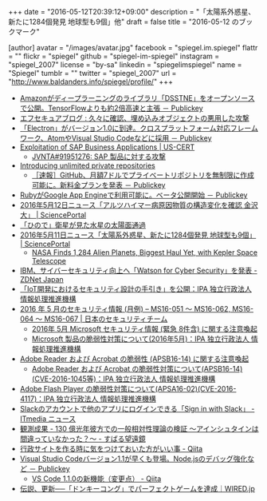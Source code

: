 +++
date = "2016-05-12T20:39:12+09:00"
description = "「太陽系外惑星、新たに1284個発見 地球型も9個」他"
draft = false
title = "2016-05-12 のブックマーク"

[author]
  avatar = "/images/avatar.jpg"
  facebook = "spiegel.im.spiegel"
  flattr = ""
  flickr = "spiegel"
  github = "spiegel-im-spiegel"
  instagram = "spiegel_2007"
  license = "by-sa"
  linkedin = "spiegelimspiegel"
  name = "Spiegel"
  tumblr = ""
  twitter = "spiegel_2007"
  url = "http://www.baldanders.info/spiegel/profile/"
+++

- [Amazonがディープラーニングのライブラリ「DSSTNE」をオープンソースで公開。TensorFlowよりも約2倍高速と主張 － Publickey](http://www.publickey1.jp/blog/16/amazon_dsstne.html)
- [エフセキュアブログ : 久々に確認、埋め込みオブジェクトの悪用した攻撃](http://blog.f-secure.jp/archives/50767896.html)
- [「Electron」がバージョン1.0に到達。クロスプラットフォーム対応フレームワーク、AtomやVisual Studio Codeなどに採用 － Publickey](http://www.publickey1.jp/blog/16/electron10atomvisual_studio_code.html)
- [Exploitation of SAP Business Applications | US-CERT](https://www.us-cert.gov/ncas/alerts/TA16-132A)
    - [JVNTA#91951276: SAP 製品に対する攻撃](http://jvn.jp/ta/JVNTA91951276/)
- [Introducing unlimited private repositories](https://github.com/blog/2164-introducing-unlimited-private-repositories)
    - [［速報］GitHub、月額7ドルでプライベートリポジトリを無制限に作成可能に。新料金プランを発表 － Publickey](http://www.publickey1.jp/blog/16/github7.html)
- [RubyがGoogle App Engineで利用可能に。ベータ公開開始 － Publickey](http://www.publickey1.jp/blog/16/ruby_google_app_engine.html)
- [2016年5月12日ニュース「アルツハイマー病原因物質の構造変化を確認 金沢大」 | SciencePortal](http://scienceportal.jst.go.jp/news/newsflash_review/newsflash/2016/05/20160512_01.html)
- [「ひので」衛星が見た水星の太陽面通過](http://hinode.nao.ac.jp/news/160509MercuryTransit/)
- [2016年5月11日ニュース「太陽系外惑星、新たに1284個発見 地球型も9個」 | SciencePortal](http://scienceportal.jst.go.jp/news/newsflash_review/newsflash/2016/05/20160511_02.html)
    - [NASA Finds 1,284 Alien Planets, Biggest Haul Yet, with Kepler Space Telescope](http://www.space.com/32850-nasa-kepler-telescope-finds-1284-alien-planets.html)
- [IBM、サイバーセキュリティ向上へ「Watson for Cyber Security」を発表 - ZDNet Japan](http://japan.zdnet.com/article/35082466/)
- [「IoT開発におけるセキュリティ設計の手引き」を公開：IPA 独立行政法人 情報処理推進機構](https://www.ipa.go.jp/security/iot/iotguide.html)
- [2016 年 5 月のセキュリティ情報 (月例) – MS16-051 ～ MS16-062, MS16-064 ～ MS16-067 | 日本のセキュリティチーム](https://blogs.technet.microsoft.com/jpsecurity/2016/05/11/201605-security-bulletin/)
    - [2016年 5月 Microsoft セキュリティ情報 (緊急 8件含) に関する注意喚起](https://www.jpcert.or.jp/at/2016/at160022.html)
    - [Microsoft 製品の脆弱性対策について(2016年5月)：IPA 独立行政法人 情報処理推進機構](http://www.ipa.go.jp/security/ciadr/vul/20160511-ms.html)
- [Adobe Reader および Acrobat の脆弱性 (APSB16-14) に関する注意喚起](https://www.jpcert.or.jp/at/2016/at160023.html)
    - [Adobe Reader および Acrobat の脆弱性対策について(APSB16-14)(CVE-2016-1045等)：IPA 独立行政法人 情報処理推進機構](http://www.ipa.go.jp/security/ciadr/vul/20160511-adobereader.html)
- [Adobe Flash Player の脆弱性対策について(APSA16-02)(CVE-2016-4117)：IPA 独立行政法人 情報処理推進機構](http://www.ipa.go.jp/security/ciadr/vul/20160511-adobeflashplayer.html)
- [Slackのアカウントで他のアプリにログインできる「Sign in with Slack」 - ITmedia ニュース](http://www.itmedia.co.jp/news/articles/1605/11/news084.html)
- [観測成果 - 130 億光年彼方での一般相対性理論の検証 ～アインシュタインは間違っていなかった？～ - すばる望遠鏡](http://subarutelescope.org/Pressrelease/2016/05/10/j_index.html)
- [行政サイトを作る時に気をつけておいた方がいい事 - Qiita](http://qiita.com/hose/items/45104c9dd58ade61ba02)
- [Visual Studio Codeバージョン1.1が早くも登場。Node.jsのデバッグ強化など － Publickey](http://www.publickey1.jp/blog/16/visual_studio_code11nodejs.html)
    - [VS Code 1.1.0の新機能（変更点） - Qiita](http://qiita.com/YuichiNukiyama/items/d2f2215c987a82207673)
- [伝説、更新──「ドンキーコング」でパーフェクトゲームを達成｜WIRED.jp](http://wired.jp/2016/05/10/donkey-kong-perfect-high-score/)
